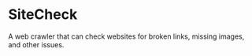 # SiteCheck
A web crawler that can check websites for broken links, missing images, and other issues.

